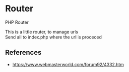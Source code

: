 # Router
PHP Router

This is a little router, to manage urls\
Send all to index.php where the url is proceced


## References
- https://www.webmasterworld.com/forum92/4332.htm
